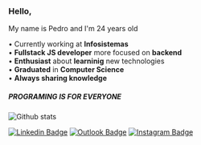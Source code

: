 ### Hello, 

My name is Pedro and I'm 24 years old

• Currently working at <strong>Infosistemas</strong>
<br/>• <strong>Fullstack JS developer</strong> more focused on <strong>backend</strong>
<br/>• <strong>Enthusiast</strong> about <strong>learninig</strong> new technologies
<br/>• <strong>Graduated</strong> in <strong>Computer Science</strong>
<br/>• <strong>Always sharing knowledge</strong>

##### <strong>PROGRAMING IS FOR EVERYONE</strong>

![Github stats](https://github-readme-stats.vercel.app/api?username=pedrojsx&theme=vision-friendly-dark&show_icons=true&title_color=2ecc71&icon_color=2ecc71)


[![Linkedin Badge](https://img.shields.io/badge/-Pedro%20Lima-2ecc71?style=flat-square&logo=Linkedin&logoColor=white&link=https://www.linkedin.com/in/pedrhl/)](https://www.linkedin.com/in/pedrhl/) [![Outlook Badge](https://img.shields.io/badge/-dev.pedro@outlook.com-2ecc71?style=flat&logo=microsoft-outlook&logoColor=white=mailto:dev.pedro@outlook.com)](mailto:dev.pedro@outlook.com) [![Instagram Badge](https://img.shields.io/badge/-pedroh.jsx-2ecc71?style=flat&logo=instagram&logoColor=white&link=https://www.instagram.com/pedroh.jsx)](https://www.instagram.com/pedroh.jsx)

